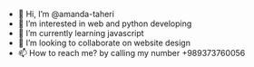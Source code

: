 - 👋 Hi, I’m @amanda-taheri
- 👀 I’m interested in web and python developing
- 🌱 I’m currently learning javascript
- 💞️ I’m looking to collaborate on website design 
- 📫 How to reach me? by calling my number +989373760056

<!---
amanda-taheri/amanda-taheri is a ✨ special ✨ repository because its `README.md` (this file) appears on your GitHub profile.
You can click the Preview link to take a look at your changes.
--->
